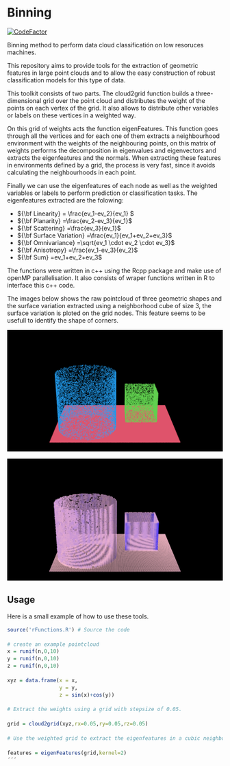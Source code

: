 # Binning

[![CodeFactor](https://www.codefactor.io/repository/github/martinnff/binning/badge)](https://www.codefactor.io/repository/github/martinnff/binning)

Binning method to perform data cloud classificatión on low resoruces machines.

This repository aims to provide tools for the extraction of geometric features in large point clouds and to allow the easy construction of robust classification models for this type of data.

This toolkit consists of two parts. The cloud2grid function builds a three-dimensional grid over the point cloud and distributes the weight of the points on each vertex of the grid. It also allows to distribute other variables or labels on these vertices in a weighted way.

On this grid of weights acts the function eigenFeatures. This function goes through all the vertices and for each one of them extracts a neighbourhood environment with the weights of the neighbouring points, on this matrix of weights performs the decomposition in eigenvalues and eigenvectors and extracts the eigenfeatures and the normals. When extracting these features in environments defined by a grid, the process is very fast, since it avoids calculating the neighbourhoods in each point.

Finally we can use the eigenfeatures of each node as well as the weighted variables or labels to perform prediction or classification tasks. The eigenfeatures extracted are the folowing:


  - ${\bf Linearity} = \frac{ev_1-ev_2}{ev_1} $
  - ${\bf Planarity} =\frac{ev_2-ev_3}{ev_1}$
  - ${\bf Scattering} =\frac{ev_3}{ev_1}$
  - ${\bf Surface Variation} =\frac{ev_1}{ev_1+ev_2+ev_3}$
  - ${\bf Omnivariance} =\sqrt{ev_1 \cdot ev_2 \cdot ev_3}$
  - ${\bf Anisotropy} =\frac{ev_1-ev_3}{ev_2}$
  - ${\bf Sum} =ev_1+ev_2+ev_3$


The functions were written in c++ using the Rcpp package and make use of openMP parallelisation. It also consists of wraper functions written in R to interface this c++ code.

The images below shows the raw pointcloud of three geometric shapes and the surface variation extracted using a neighborhood cube of size 3, the surface variation is ploted on the grid nodes. This feature seems to be usefull to identify the shape of corners.

![Alt text](https://github.com/martinnff/Binning/blob/master/image2.png "Raw pointcloud")

![Alt text](https://github.com/martinnff/Binning/blob/master/image1.png "Surface variation")

## Usage

Here is a small example of how to use these tools.

```R
source('rFunctions.R') # Source the code

# create an example pointcloud
x = runif(n,0,10)
y = runif(n,0,10)
z = runif(n,0,10)

xyz = data.frame(x = x,
                 y = y,
                 z = sin(x)+cos(y))
                 
# Extract the weights using a grid with stepsize of 0.05.

grid = cloud2grid(xyz,rx=0.05,ry=0.05,rz=0.05)

# Use the weighted grid to extract the eigenfeatures in a cubic neighbourhood with size 2.

features = eigenFeatures(grid,kernel=2)
´´´
